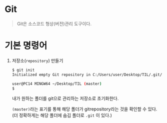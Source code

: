 # Git

> Git은 소스코드 형상(버전)관리 도구이다.

# 기본 명령어

1. 저장소(`repository`) 만들기

   ```bash
   $ git init
   Initialized empty Git repository in C:/Users/user/Desktop/TIL/.git/
   
   user@PC14 MINGW64 ~/Desktop/TIL (master)
   $
   ```

   내가 원하는 폴더를 git으로 관리하는 저장소로 초기화한다.

   `(master)`라는 표기를 통해 해당 폴더가  gitrepository라는 것을 확인할 수 있다.(더 정확하게는 해당 폴더에 숨김 폴더로 `.git` 이 있다.)



